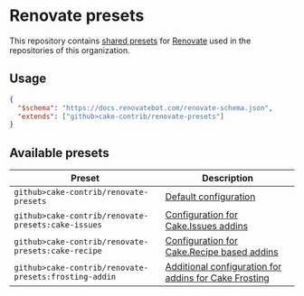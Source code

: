 # Renovate presets

This repository contains [shared presets] for [Renovate] used in the repositories of this organization.

## Usage

```json
{
  "$schema": "https://docs.renovatebot.com/renovate-schema.json",
  "extends": ["github>cake-contrib/renovate-presets"]
}
```

## Available presets

| Preset                                                | Description                                                                  |
|-------------------------------------------------------|------------------------------------------------------------------------------|
| `github>cake-contrib/renovate-presets`                | [Default configuration](default.json)                                        |
| `github>cake-contrib/renovate-presets:cake-issues`    | [Configuration for Cake.Issues addins](cake-issues.json)                     |
| `github>cake-contrib/renovate-presets:cake-recipe`    | [Configuration for Cake.Recipe based addins](cake-recipe.json)               |
| `github>cake-contrib/renovate-presets:frosting-addin` | [Additional configuration for addins for Cake Frosting](frosting-addin.json) |

[shared presets]: https://docs.renovatebot.com/config-presets/
[Renovate]: https://renovatebot.com/
